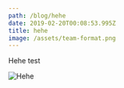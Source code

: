 ```yaml
---
path: /blog/hehe
date: 2019-02-20T00:08:53.995Z
title: hehe
image: /assets/team-format.png
---
```

Hehe test

![Hehe](/assets/team-format.png "Hehe")

